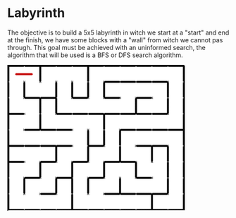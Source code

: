 # Labyrinth

The objective is to build a 5x5 labyrinth in witch we start at a "start" and end at the finish, we have some blocks with a "wall" from witch we cannot pas through. This goal must be achieved with an uninformed search, the algorithm that will be used is a BFS or DFS search algorithm.

![screen-gif](./images/labyrinth.gif)